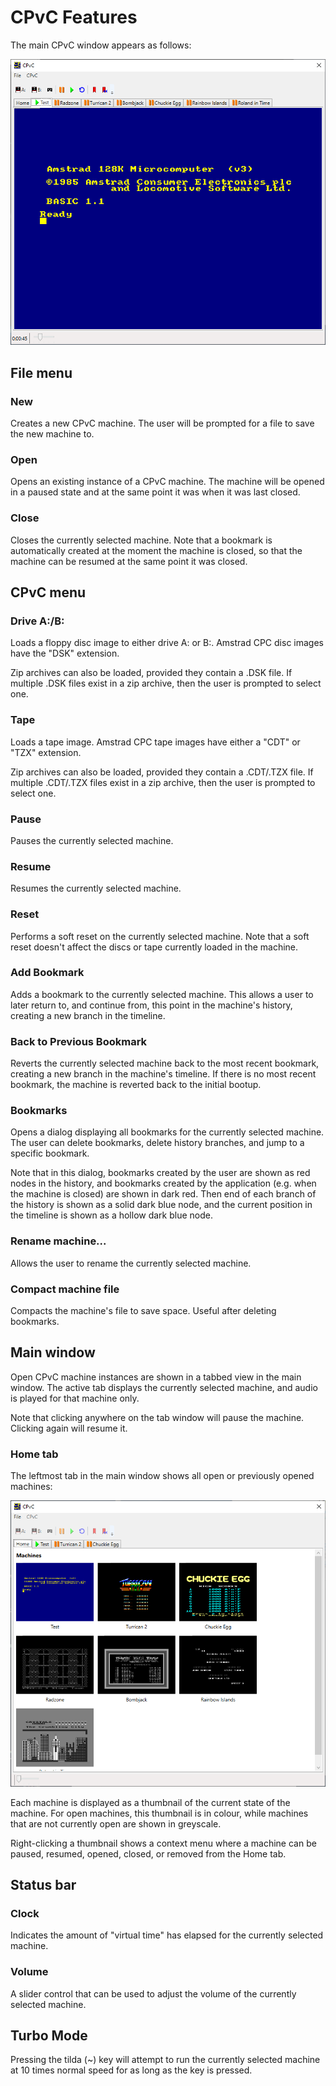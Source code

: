 # CPvC Features

The main CPvC window appears as follows:

![CPvC window](docs/cpvc.png)

## File menu

### New

Creates a new CPvC machine. The user will be prompted for a file to save the new machine to.

### Open

Opens an existing instance of a CPvC machine. The machine will be opened in a paused state and at the same point it was when it was last closed.

### Close

Closes the currently selected machine. Note that a bookmark is automatically created at the moment the machine is closed, so that the machine can be resumed at the same point it was closed.

## CPvC menu

### Drive A:/B:

Loads a floppy disc image to either drive A: or B:. Amstrad CPC disc images have the "DSK" extension.

Zip archives can also be loaded, provided they contain a .DSK file. If multiple .DSK files exist in a zip archive, then the user is prompted to select one.

### Tape

Loads a tape image. Amstrad CPC tape images have either a "CDT" or "TZX" extension.

Zip archives can also be loaded, provided they contain a .CDT/.TZX file. If multiple .CDT/.TZX files exist in a zip archive, then the user is prompted to select one.

### Pause

Pauses the currently selected machine.

### Resume

Resumes the currently selected machine.

### Reset

Performs a soft reset on the currently selected machine. Note that a soft reset doesn't affect the discs or tape currently loaded in the machine.

### Add Bookmark

Adds a bookmark to the currently selected machine. This allows a user to later return to, and continue from, this point in the machine's history, creating a new branch in the timeline.

### Back to Previous Bookmark

Reverts the currently selected machine back to the most recent bookmark, creating a new branch in the machine's timeline. If there is no most recent bookmark, the machine is reverted back to the initial bootup.

### Bookmarks

Opens a dialog displaying all bookmarks for the currently selected machine. The user can delete bookmarks, delete history branches, and jump to a specific bookmark.

Note that in this dialog, bookmarks created by the user are shown as red nodes in the history, and bookmarks created by the application (e.g. when the machine is closed) are shown in dark red. Then end of each branch of the history is shown as a solid dark blue node, and the current position in the timeline is shown as a hollow dark blue node.

### Rename machine...

Allows the user to rename the currently selected machine.

### Compact machine file

Compacts the machine's file to save space. Useful after deleting bookmarks.

## Main window

Open CPvC machine instances are shown in a tabbed view in the main window. The active tab displays the currently selected machine, and audio is played for that machine only.

Note that clicking anywhere on the tab window will pause the machine. Clicking again will resume it.

### Home tab

The leftmost tab in the main window shows all open or previously opened machines:

![CPvC window](docs/home.png)

Each machine is displayed as a thumbnail of the current state of the machine. For open machines, this thumbnail is in colour, while machines that are not currently open are shown in greyscale.

Right-clicking a thumbnail shows a context menu where a machine can be paused, resumed, opened, closed, or removed from the Home tab. 

## Status bar

### Clock

Indicates the amount of "virtual time" has elapsed for the currently selected machine.

### Volume

A slider control that can be used to adjust the volume of the currently selected machine.

## Turbo Mode

Pressing the tilda (~) key will attempt to run the currently selected machine at 10 times normal speed for as long as the key is pressed.
